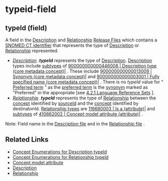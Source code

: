 # typeid-field

## typeId (field)

A field in the [Description](https://confluence.ihtsdotools.org/display/DOCGLOSS/Description) and [Relationship](https://confluence.ihtsdotools.org/display/DOCGLOSS/Relationship) [Release Files](https://confluence.ihtsdotools.org/display/DOCGLOSS/Release+File) which contains a [SNOMED CT identifier](https://confluence.ihtsdotools.org/display/DOCGLOSS/SNOMED+CT+identifier) that represents the type of [Description](https://confluence.ihtsdotools.org/display/DOCGLOSS/Description) or [Relationship](https://confluence.ihtsdotools.org/display/DOCGLOSS/Relationship) represented.

* [_Description_](https://confluence.ihtsdotools.org/display/DOCGLOSS/Description) _.**typeId**_ represents the type of [Description](https://confluence.ihtsdotools.org/display/DOCGLOSS/Description). [Description](https://confluence.ihtsdotools.org/display/DOCGLOSS/Description) types include [subtypes](https://confluence.ihtsdotools.org/display/DOCGLOSS/subtype) of [900000000000446008 | Description type (core metadata concept)|](http://snomed.info/id/900000000000446008) . These include [900000000000013009 | Synonym (core metadata concept)|](http://snomed.info/id/900000000000013009) and [900000000000003001 | Fully specified name (core metadata concept)|](http://snomed.info/id/900000000000003001) . There is no _typeId_ value for " [Preferred term](https://confluence.ihtsdotools.org/display/DOCGLOSS/Preferred+term) " as the [preferred term](https://confluence.ihtsdotools.org/display/DOCGLOSS/preferred+term) is the [synonym](https://confluence.ihtsdotools.org/display/DOCGLOSS/synonym) marked as "Preferred" in the appropriate \[see [4.2.1 Language Reference Sets](../../../pages/createpage.action) ].
* [_Relationship_](https://confluence.ihtsdotools.org/display/DOCGLOSS/Relationship) _.**typeId**_ represents the type of [Relationship](https://confluence.ihtsdotools.org/display/DOCGLOSS/Relationship) between the [concept](https://confluence.ihtsdotools.org/display/DOCGLOSS/concept) identified by [sourceId](https://confluence.ihtsdotools.org/display/DOCGLOSS/sourceId) and the [concept](https://confluence.ihtsdotools.org/display/DOCGLOSS/concept) identified by destinatonId. [Relationship types](https://confluence.ihtsdotools.org/display/DOCGLOSS/Relationship+type) are [116680003 | Is a (attribute)|](http://snomed.info/id/116680003) and [subtypes](https://confluence.ihtsdotools.org/display/DOCGLOSS/subtype) of [410662002 | Concept model attribute (attribute)|](http://snomed.info/id/410662002) .

Note: Field name in the [Description file](https://confluence.ihtsdotools.org/display/DOCGLOSS/Description+file) and in the [Relationship file](https://confluence.ihtsdotools.org/display/DOCGLOSS/Relationship+file) .

## Related Links

* [Concept Enumerations for Description typeId](../../../pages/createpage.action)
* [Concept Enumerations for Relationship typeId](../../../pages/createpage.action)
* [Concept model attribute](https://confluence.ihtsdotools.org/display/DOCGLOSS/Concept+model+attribute)
* [Description](https://confluence.ihtsdotools.org/display/DOCRELFMT/Description+file)
* [Relationship](https://confluence.ihtsdotools.org/display/DOCRELFMT/Relationship+file)
